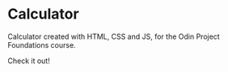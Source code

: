 # Calculator
Calculator created with HTML, CSS and JS, for the Odin Project Foundations course.

Check it out! 
